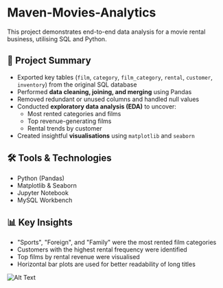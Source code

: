 # Maven-Movies-Analytics
This project demonstrates end-to-end data analysis for a movie rental business, utilising SQL and Python.

## 📌 Project Summary
- Exported key tables (`film`, `category`, `film_category`, `rental`, `customer`, `inventory`) from the original SQL database
- Performed **data cleaning, joining, and merging** using Pandas
- Removed redundant or unused columns and handled null values
- Conducted **exploratory data analysis (EDA)** to uncover:
  - Most rented categories and films
  - Top revenue-generating films
  - Rental trends by customer
- Created insightful **visualisations** using `matplotlib` and `seaborn`

## 🛠️ Tools & Technologies
- Python (Pandas)
- Matplotlib & Seaborn
- Jupyter Notebook
- MySQL Workbench
  

## 📊 Key Insights
- "Sports", "Foreign", and "Family" were the most rented film categories
- Customers with the highest rental frequency were identified
- Top films by rental revenue were visualised
- Horizontal bar plots are used for better readability of long titles

![Alt Text](Images/most_popular_film_by_rental_count.png)
